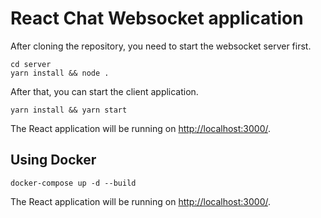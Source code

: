 # React Chat Websocket application

After cloning the repository, you need to start the websocket server first.

```shell
cd server
yarn install && node .
```

After that, you can start the client application.

```shell
yarn install && yarn start
```

The React application will be running on <http://localhost:3000/>.

## Using Docker

```shell
docker-compose up -d --build
```

The React application will be running on <http://localhost:3000/>.

